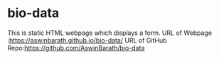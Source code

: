 # bio-data
This is static HTML webpage which displays a form.
URL of Webpage    :https://aswinbarath.github.io/bio-data/
URL of GitHub Repo:https://github.com/AswinBarath/bio-data